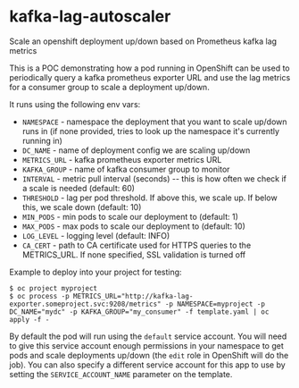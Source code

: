# kafka-lag-autoscaler
Scale an openshift deployment up/down based on Prometheus kafka lag metrics

This is a POC demonstrating how a pod running in OpenShift can be used to periodically query a kafka prometheus exporter URL and use the lag metrics for a consumer group to scale a deployment up/down.

It runs using the following env vars:
* `NAMESPACE` - namespace the deployment that you want to scale up/down runs in (if none provided, tries to look up the namespace it's currently running in)
* `DC_NAME` - name of deployment config we are scaling up/down
* `METRICS_URL` - kafka prometheus exporter metrics URL
* `KAFKA_GROUP` - name of kafka consumer group to monitor
* `INTERVAL` - metric pull interval (seconds) -- this is how often we check if a scale is needed (default: 60)
* `THRESHOLD` - lag per pod threshold. If above this, we scale up. If below this, we scale down (default: 10)
* `MIN_PODS` - min pods to scale our deployment to (default: 1)
* `MAX_PODS` - max pods to scale our deployment to (default: 10)
* `LOG_LEVEL` - logging level (default: INFO)
* `CA_CERT` - path to CA certificate used for HTTPS queries to the METRICS_URL. If none specified, SSL validation is turned off

Example to deploy into your project for testing:
```
$ oc project myproject
$ oc process -p METRICS_URL="http://kafka-lag-exporter.someproject.svc:9208/metrics" -p NAMESPACE=myproject -p DC_NAME="mydc" -p KAFKA_GROUP="my_consumer" -f template.yaml | oc apply -f -
```

By default the pod will run using the `default` service account. You will need to give this service account enough permissions in your namespace to get pods and scale deployments up/down (the `edit` role in OpenShift will do the job). You can also specify a different service account for this app to use by setting the `SERVICE_ACCOUNT_NAME` parameter on the template.
